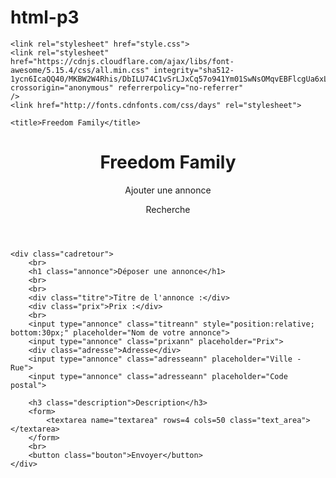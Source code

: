 # html-p3
<!DOCTYPE html>
<html>

<head>
    <meta charset="utf-8" />

    <link rel="stylesheet" href="style.css">
    <link rel="stylesheet" href="https://cdnjs.cloudflare.com/ajax/libs/font-awesome/5.15.4/css/all.min.css" integrity="sha512-1ycn6IcaQQ40/MKBW2W4Rhis/DbILU74C1vSrLJxCq57o941Ym01SwNsOMqvEBFlcgUa6xLiPY/NS5R+E6ztJQ==" crossorigin="anonymous" referrerpolicy="no-referrer"
    />
    <link href="http://fonts.cdnfonts.com/css/days" rel="stylesheet">

    <title>Freedom Family</title>

</head>


<body>
    <header>
        <div class="btnMenuLeft">
            <h1 class="itemMenu textMenu">Freedom Family</h1>
            <div class="btnAnnonce itemMenu">
                <p class="annonceBtnMenu"><i class="far fa-plus-square"></i> Ajouter une annonce</p>
            </div>
            <div class="btnRecherche itemMenu">
                <p class="rechercheBtnMenu">Recherche</p>
            </div>
        </div>
        <div class="btnMenuCenter"></div>
        <div class="btnMenuRight">
            <div class="btnFavoris">
                <i class="fas fa-heart"></i>
            </div>
            <div class="btnCategories itemMenu">
                <i class="fas fa-clipboard-list"></i>
            </div>
            <div class="btnProfil itemMenu">
                <i class="fas fa-address-book"></i>
            </div>
        </div>
    </header>

    <div class="cadretour">
        <br>
        <h1 class="annonce">Déposer une annonce</h1>
        <br>
        <br>
        <div class="titre">Titre de l'annonce :</div>
        <div class="prix">Prix :</div>
        <br>
        <input type="annonce" class="titreann" style="position:relative; bottom:30px;" placeholder="Nom de votre annonce">
        <input type="annonce" class="prixann" placeholder="Prix">
        <div class="adresse">Adresse</div>
        <input type="annonce" class="adresseann" placeholder="Ville - Rue">
        <input type="annonce" class="adresseann" placeholder="Code postal">

        <h3 class="description">Description</h3>
        <form>
            <textarea name="textarea" rows=4 cols=50 class="text_area"></textarea>
        </form>
        <br>
        <button class="bouton">Envoyer</button>
    </div>




</body>


</html>
